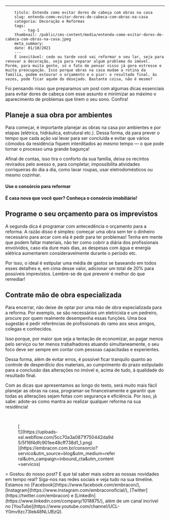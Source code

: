 ---
        titulo: Entenda como evitar dores de cabeça com obras na casa
        slug: entenda-como-evitar-dores-de-cabeca-com-obras-na-casa
        categoria: Decoração e Reformas
        tags:
            - tag-1
        thumbnail: /public/cms-content/media/entenda-como-evitar-dores-de-cabeca-com-obras-na-casa.jpeg
        meta_summary: 
        date: 01/10/2021
        ---
        É inevitável: cedo ou tarde você vai reformar o seu lar, seja para renovar a decoração, seja para reparar algum problema do imóvel. Porém, para muita gente, só o fato de pensar nisso já gera estresse e muita preocupação. Isso porque obras na casa mudam a rotina da família, podem estourar o orçamento e o pior: o resultado final, às vezes, pode ficar aquém do desejado. Bastante coisa, não é mesmo?

Foi pensando nisso que preparamos um post com algumas dicas essenciais para evitar dores de cabeça com esse assunto e minimizar ao máximo o aparecimento de problemas que tirem o seu sono. Confira!

Planeje a sua obra por ambientes
--------------------------------

Para começar, é importante planejar as obras na casa por ambientes e por etapas (elétrica, hidráulica, estrutural etc.). Dessa forma, dá para prever o tempo que cada ação vai levar para ser concluída e evitar que vários cômodos da residência fiquem interditados ao mesmo tempo — o que pode tornar o processo uma grande bagunça!

Afinal de contas, isso tira o conforto da sua família, deixa os recintos revirados pelo avesso e, para completar, impossibilita atividades corriqueiras do dia a dia, como lavar roupas, usar eletrodomésticos ou mesmo cozinhar.

#### Use o consórcio para reformar

#### É casa nova que você quer? Conheça o consórcio imobiliário!

Programe o seu orçamento para os imprevistos
--------------------------------------------

A segunda dica é programar com antecedência o orçamento para a reforma. A razão disso é simples: começar uma obra sem ter o dinheiro necessário para arcar com ela é pedir para ter problemas! Tenha em mente que podem faltar materiais, não ter como cobrir a diária dos profissionais envolvidos, caso ela dure mais dias, as despesas com água e energia elétrica aumentarem consideravelmente durante o período etc.

Por isso, o ideal é estipular uma média de gastos se baseando em todos esses detalhes e, em cima desse valor, adicionar um total de 20% para possíveis imprevistos. Lembre-se de que prevenir é melhor do que remediar!

Contrate mão de obra especializada
----------------------------------

Para encerrar, não deixe de optar por uma mão de obra especializada para a reforma. Por exemplo, se são necessários um eletricista e um pedreiro, procure por quem realmente desempenha essas funções. Uma boa sugestão é pedir referências de profissionais do ramo aos seus amigos, colegas e conhecidos.

Isso porque, por maior que seja a tentação de economizar, ao pagar menos pelo serviço ou ter menos trabalhadores atuando simultaneamente, o seu foco deve ser sempre em contar com pessoas capacitadas e experientes.

Dessa forma, além de evitar erros, é possível ficar tranquilo quanto ao controle de desperdício dos materiais, ao cumprimento do prazo estipulado para a conclusão das alterações no imóvel e, acima de tudo, à qualidade do resultado final.

Com as dicas que apresentamos ao longo do texto, será muito mais fácil planejar as obras na casa, programar-se financeiramente e garantir que todas as alterações sejam feitas com segurança e eficiência. Por isso, já sabe: adote-as como mantra ao realizar qualquer reforma na sua residência!

‍

<figure class="w-richtext-figure-type-image w-richtext-align-center" style="max-width:310px">[<div>![](https://uploads-ssl.webflow.com/5cc70a3a0871f750442da9d5/5f16f4dfc901ee48cff738d1_1.png)</div>](https://embracon.com.br/consorcio?servico&utm_source=blog&utm_medium=referral&utm_campaign=inbound_cta&utm_content=servicos)</figure>> Gostou do nosso post? E que tal saber mais sobre as nossas novidades em tempo real? Siga-nos nas redes sociais e veja tudo na sua timeline. Estamos no [Facebook](https://www.facebook.com/embracon/), [Instagram](https://www.instagram.com/embraconoficial/), [Twitter](https://twitter.com/embracon) e [LinkedIn](https://www.linkedin.com/company/1018875/), além de um canal incrível no [YouTube](https://www.youtube.com/channel/UCL-Y0mv9zc73Iek48NLUBzQ).

‍
        
